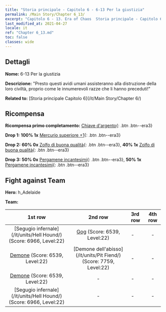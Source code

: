 ```yaml
---
title: "Storia principale - Capitolo 6 - 6-13 Per la giustizia"
permalink: /Main Story/Chapter 6_13/
excerpt: "Capitolo 6 - 13. Era of Chaos  Storia principale - Capitolo 6_13. 6-13 Per la giustizia"
last_modified_at: 2021-04-27
locale: it
ref: "Chapter 6_13.md"
toc: false
classes: wide
---
```


## Dettagli

 **Nome:** 6-13 Per la giustizia

 **Descrizione:** \"Presto questi avidi umani assisteranno alla distruzione della loro civiltà, proprio come le innumerevoli razze che li hanno preceduti!\"

 **Related to:** [Storia principale Capitolo 6](/it/Main Story/Chapter 6/)

## Ricompensa

 **Ricompensa primo completamento:** [Chiave d'argento](/ItemsIT/con_693/){: .btn .btn--era3}

 **Drop 1:** **100% 1x** [Mercurio superiore +1](/ItemsIT/mat_21/){: .btn .btn--era3}

 **Drop 2:** **60% 0x** [Zolfo di buona qualità](/ItemsIT/mat_15/){: .btn .btn--era3}, **40% 1x** [Zolfo di buona qualità](/ItemsIT/mat_15/){: .btn .btn--era3}

 **Drop 3:** **50% 0x** [Pergamene incantesimi](/ItemsIT/con_694/){: .btn .btn--era3}, **50% 1x** [Pergamene incantesimi](/ItemsIT/con_694/){: .btn .btn--era3}


## Fight against Team
 **Hero:** h_Adelaide

 **Team:**


  | 1st row | 2nd row | 3rd row | 4th row |
  |:----:|:----:|:----|:----:|
  | [Segugio infernale](/it/units/Hell Hound/) (Score: 6966, Level:22)  | [Gog](/it/units/Gog/) (Score: 6539, Level:22)  | - | - |
  | [Demone](/it/units/Demon/) (Score: 6539, Level:22)  | [Demone dell'abisso](/it/units/Pit Fiend/) (Score: 7759, Level:22)  | - | - |
  | [Demone](/it/units/Demon/) (Score: 6539, Level:22)  | - | - | - |
  | [Segugio infernale](/it/units/Hell Hound/) (Score: 6966, Level:22)  | - | - | - |


